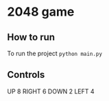 # 2048 game

## How to run

To run the project
```python main.py```

## Controls
UP 8
RIGHT 6
DOWN 2
LEFT 4
